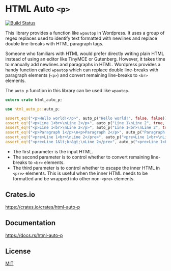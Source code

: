 HTML Auto `<p>`
====================

[![Build Status](https://travis-ci.org/magiclen/html-auto-p.svg?branch=master)](https://travis-ci.org/magiclen/html-auto-p)

This library provides a function like `wpautop` in Wordpress. It uses a group of regex replaces used to identify text formatted with newlines and replace double line-breaks with HTML paragraph tags.

Someone who familiars with HTML would prefer directly writing plain HTML instead of using an editor like TinyMCE or Gutenberg. However, it takes time to manually add newlines and paragraphs in HTML. Wordpress provides a handy function called `wpautop` which can replace double line-breaks with paragraph elements (`<p>`) and convert remaining line-breaks to `<br>` elements.

The `auto_p` function in this library can be used like `wpautop`.

```rust
extern crate html_auto_p;

use html_auto_p::auto_p;

assert_eq!("<p>Hello world!</p>", auto_p("Hello world!", false, false));
assert_eq!("<p>Line 1<br>\nLine 2</p>", auto_p("Line 1\nLine 2", true, false));
assert_eq!("<p>Line 1<br>\nLine 2</p>", auto_p("Line 1<br>\nLine 2", true, false));
assert_eq!("<p>Paragraph 1</p>\n<p>Paragraph 2</p>", auto_p("Paragraph 1\n\nParagraph 2", false, false));
assert_eq!("<pre>Line 1<br>\nLine 2</pre>", auto_p("<pre>Line 1<br>\nLine 2</pre>", true, false));
assert_eq!("<pre>Line 1&lt;br&gt;\nLine 2</pre>", auto_p("<pre>Line 1<br>\nLine 2</pre>", true, true));
```

* The first parameter is the input HTML.
* The second parameter is to control whether to convert remaining line-breaks to `<br>` elements.
* The third parameter is to control whether to escape the inner HTML in `<pre>` elements. This is useful when the inner HTML needs to be formatted and be wrapped into other non-`<pre>` elements.

## Crates.io

https://crates.io/crates/html-auto-p

## Documentation

https://docs.rs/html-auto-p

## License

[MIT](LICENSE)